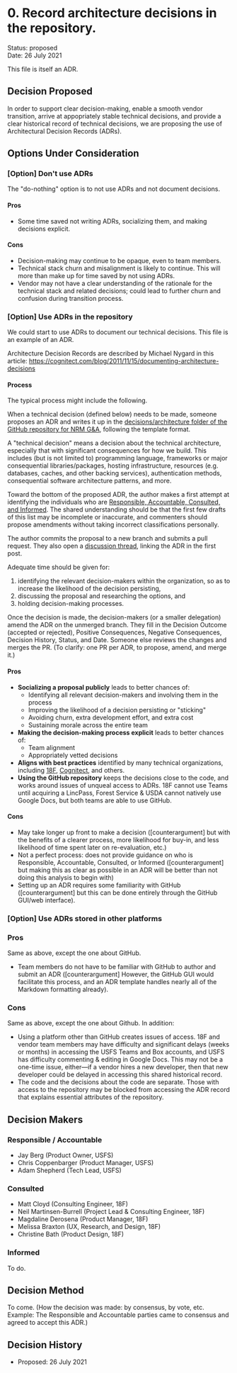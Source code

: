 # 0. Record architecture decisions in the repository.

Status: proposed   \
Date: 26 July 2021

This file is itself an ADR.


## Decision Proposed

In order to support clear decision-making, enable a smooth vendor transition, arrive at appopriately stable technical decisions, and provide a clear historical record of technical decisions, we are proposing the use of Architectural Decision Records (ADRs).


## Options Under Consideration

### [Option] Don't use ADRs
The "do-nothing" option is to not use ADRs and not document decisions.

#### Pros
- Some time saved not writing ADRs, socializing them, and making decisions explicit.

#### Cons
- Decision-making may continue to be opaque, even to team members.
- Technical stack churn and misalignment is likely to continue. This will more than make up for time saved by not using ADRs.
- Vendor may not have a clear understanding of the rationale for the technical stack and related decisions; could lead to further churn and confusion during transition process.

### [Option] Use ADRs in the repository
We could start to use ADRs to document our technical decisions. This file is an example of an ADR.

Architecture Decision Records are described by Michael Nygard in this article: https://cognitect.com/blog/2011/11/15/documenting-architecture-decisions

#### Process
The typical process might include the following.

When a technical decision (defined below) needs to be made, someone proposes an ADR and writes it up in the [decisions/architecture folder of the GitHub repository for NRM G&A][repo], following the template format.

A "technical decision" means a decision about the technical architecture, especially that with significant consequences for how we build. This includes (but is not limited to) programming language, frameworks or major consequential libraries/packages, hosting infrastructure, resources (e.g. databases, caches, and other backing services), authentication methods, consequential software architecture patterns, and more.

Toward the bottom of the proposed ADR, the author makes a first attempt at identifying the individuals who are [Responsible, Accountable, Consulted, and Informed][raci]. The shared understanding should be that the first few drafts of this list may be incomplete or inaccurate, and commenters should propose amendments without taking incorrect classifications personally.

The author commits the proposal to a new branch and submits a pull request. They also open a [discussion thread][discussion], linking the ADR in the first post.

Adequate time should be given for:
  1. identifying the relevant decision-makers within the organization, so as to increase the likelihood of the decision persisting,
  2. discussing the proposal and researching the options, and
  3. holding decision-making processes.

Once the decision is made, the decision-makers (or a smaller delegation) amend the ADR on the unmerged branch. They fill in the Decision Outcome (accepted or rejected), Positive Consequences, Negative Consequences, Decision History, Status, and Date. Someone else reviews the changes and merges the PR. (To clarify: one PR per ADR, to propose, amend, and merge it.)

[raci]: https://www.planstreetinc.com/raci-chart/
[repo]: https://github.com/USDAForestService/NRM-Grants-Agreements
[discussion]: https://github.com/USDAForestService/NRM-Grants-Agreements/discussions/categories/architectural-decision-records/

#### Pros
- __Socializing a proposal publicly__ leads to better chances of:
  - Identifying all relevant decision-makers and involving them in the process
  - Improving the likelihood of a decision persisting or "sticking"
  - Avoiding churn, extra development effort, and extra cost
  - Sustaining morale across the entire team
- __Making the decision-making process explicit__ leads to better chances of:
  - Team alignment
  - Appropriately vetted decisions
- __Aligns with best practices__ identified by many technical organizations, including [18F](https://18f.gsa.gov/2021/07/06/architecture_decision_records_helpful_now_invaluable_later/), [Cognitect](https://cognitect.com/blog/2011/11/15/documenting-architecture-decisions), and others.
- __Using the GitHub repository__ keeps the decisions close to the code, and works around issues of unqueal access to ADRs. 18F cannot use Teams until acquiring a LincPass, Forest Service & USDA cannot natively use Google Docs, but both teams are able to use GitHub.

#### Cons
- May take longer up front to make a decision ([counterargument] but with the benefits of a clearer process, more likelihood for buy-in, and less likelihood of time spent later on re-evaluation, etc.)
- Not a perfect process: does not provide guidance on who is Responsible, Accountable, Consulted, or Informed ([counterargument] but making this as clear as possible in an ADR will be better than not doing this analysis to begin with)
- Setting up an ADR requires some familiarity with GitHub ([counterargument] but this can be done entirely through the GitHub GUI/web interface).


### [Option] Use ADRs stored in other platforms

### Pros
Same as above, except the one about GitHub.

- Team members do not have to be familiar with GitHub to author and submit an ADR ([counterargument] However, the GitHub GUI would facilitate this process, and an ADR template handles nearly all of the Markdown formatting already).

### Cons
Same as above, except the one about Github. In addition:

- Using a platform other than GitHub creates issues of access. 18F and vendor team members may have difficulty and significant delays (weeks or months) in accessing the USFS Teams and Box accounts, and USFS has difficulty commenting & editing in Google Docs. This may not be a one-time issue, either—if a vendor hires a new developer, then that new developer could be delayed in accessing this shared historical record.
- The code and the decisions about the code are separate. Those with access to the repository may be blocked from accessing the ADR record that explains essential attributes of the repository.

## Decision Makers

### Responsible / Accountable
- Jay Berg (Product Owner, USFS)
- Chris Coppenbarger (Product Manager, USFS)
- Adam Shepherd (Tech Lead, USFS)

### Consulted
- Matt Cloyd (Consulting Engineer, 18F)
- Neil Martinsen-Burrell (Project Lead & Consulting Engineer, 18F)
- Magdaline Derosena (Product Manager, 18F)
- Melissa Braxton (UX, Research, and Design, 18F)
- Christine Bath (Product Design, 18F)

### Informed
To do.


## Decision Method
To come. (How the decision was made: by consensus, by vote, etc. Example: The Responsible and Accountable parties came to consensus and agreed to accept this ADR.)


## Decision History

- Proposed: 26 July 2021
